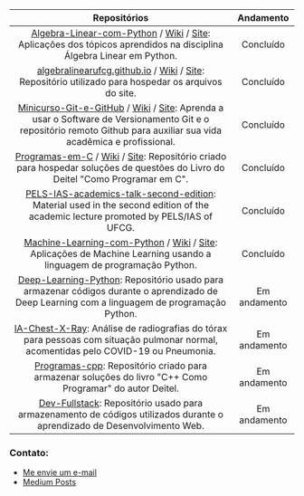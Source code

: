 |**Repositórios**|**Andamento**|
|:--------------:|:-----------:|
|[Algebra-Linear-com-Python](https://github.com/Alyssonmach/Algebra-Linear-com-Python) / [Wiki](https://github.com/Alyssonmach/Algebra-Linear-com-Python/wiki) / [Site](https://algebralinearufcg.github.io): Aplicações dos tópicos aprendidos na disciplina Álgebra Linear em Python.|Concluído|
|[algebralinearufcg.github.io](https://github.com/algebralinearufcg/algebralinearufcg.github.io) / [Wiki](https://github.com/algebralinearufcg/algebralinearufcg.github.io/wiki) / [Site](https://algebralinearufcg.github.io): Repositório utilizado para hospedar os arquivos do site.|Concluído|
|[Minicurso-Git-e-GitHub](https://github.com/Alyssonmach/Minicurso-Git-e-GitHub) / [Wiki](https://github.com/Alyssonmach/Minicurso-Git-e-GitHub/wiki) / [Site](https://alyssonmach.github.io/Minicurso-Git-e-GitHub/index.html): Aprenda a usar o Software de Versionamento Git e o repositório remoto Github para auxiliar sua vida acadêmica e profissional.|Concluído|
|[Programas-em-C](https://github.com/Alyssonmach/Programas-em-C) / [Wiki](https://github.com/Alyssonmach/Programas-em-C/wiki) / [Site](https://alyssonmach.github.io/Programas-em-C/): Repositório criado para hospedar soluções de questões do Livro do Deitel "Como Programar em C".|Concluído|
|[PELS-IAS-academics-talk-second-edition](https://github.com/Alyssonmach/PELS-IAS-academics-talk-second-edition): Material used in the second edition of the academic lecture promoted by PELS/IAS of UFCG.|Concluído|
|[Machine-Learning-com-Python](https://github.com/Alyssonmach/Machine-Learning-com-Python) / [Wiki](https://github.com/Alyssonmach/Machine-Learning-com-Python/wiki) / [Site](https://alyssonmach.github.io/Machine-Learning-com-Python/): Aplicações de Machine Learning usando a linguagem de programação Python.|Concluído|
|[Deep-Learning-Python](Deep-Learning-Python): Repositório usado para armazenar códigos durante o aprendizado de Deep Learning com a linguagem de programação Python.| Em andamento|
|[IA-Chest-X-Ray](https://github.com/Alyssonmach/IA-Chest-X-Ray): Análise de radiografias do tórax para pessoas com situação pulmonar normal, acomentidas pelo COVID-19 ou Pneumonia.|Em andamento|
|[Programas-cpp](https://github.com/Alyssonmach/Programas-cpp): Repositório criado para armazenar soluções do livro "C++ Como Programar" do autor Deitel.|Em andamento|
|[Dev-Fullstack](https://github.com/Alyssonmach/Dev-Fullstack): Repositório usado para armazenamento de códigos utilizados durante o aprendizado de Desenvolvimento Web.|Em andamento|

### Contato:

- [Me envie um e-mail](mailto:alysson.barbosa@ee.ufcg.edu.br)
- [Medium Posts](https://medium.com/@alyssonmachado388)
